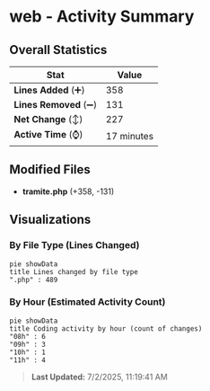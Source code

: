 # web - Activity Summary 

## Overall Statistics

| Stat                   | Value                                                             |
| ---------------------- | ----------------------------------------------------------------- |
| **Lines Added** (➕)   | 358                                          |
| **Lines Removed** (➖) | 131                                        |
| **Net Change** (↕)    | 227                |
| **Active Time** (⌚)   | 17 minutes |


## Modified Files
- **tramite.php** (+358, -131)

## Visualizations

### By File Type (Lines Changed)

```mermaid
pie showData
title Lines changed by file type
".php" : 489
```

### By Hour (Estimated Activity Count)

```mermaid
pie showData
title Coding activity by hour (count of changes)
"08h" : 6
"09h" : 3
"10h" : 1
"11h" : 4
```


> **Last Updated:** 7/2/2025, 11:19:41 AM